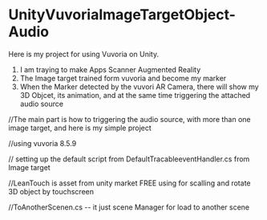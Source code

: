# UnityVuvoriaImageTargetObject-Audio

Here is my project for using Vuvoria on Unity. 
1. I am traying to make Apps Scanner Augmented Reality 
2. The Image target trained form vuvoria and become my marker
3. When the Marker detected by the vuvori AR Camera, there will show my 3D Objcet, its animation, and at the same time triggering the attached audio source

//The main part is how to triggering the audio source, with more than one image target, and here is my simple project

//using vuvoria 8.5.9

// setting up the default script from  DefaultTracableeventHandler.cs from Image target 

//LeanTouch is asset from unity market FREE using for scalling and rotate 3D object by touchscreen

//ToAnotherScenen.cs -- it just scene Manager for load to another scene
